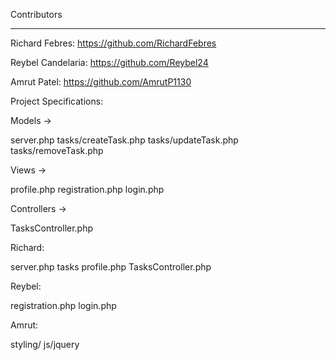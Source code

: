 Contributors 

----

Richard Febres: https://github.com/RichardFebres

Reybel Candelaria: https://github.com/Reybel24

Amrut Patel: https://github.com/AmrutP1130

Project Specifications:

Models ->

server.php
tasks/createTask.php
tasks/updateTask.php
tasks/removeTask.php

Views ->

profile.php
registration.php
login.php

Controllers ->

TasksController.php

Richard:

server.php
tasks
profile.php
TasksController.php

Reybel:

registration.php
login.php

Amrut:

styling/
js/jquery

